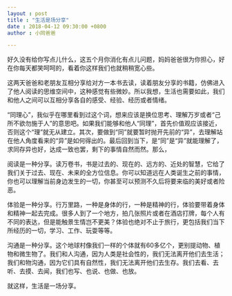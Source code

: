 ```yaml
---
layout : post
title : "生活是场分享"
date : 2018-04-12 09:30:00 +0800
author : 小同爸爸

---
```


好久没有给你写点儿什么，这五个月你消化有点儿问题，妈妈爸爸很为你担心，好在你每天都笑呵呵的，看着你这样我们也就稍稍宽心些。

这两天爸爸和老朋友互相分享给对方一本书去读，读着朋友分享的书籍，仿佛进入了他人阅读的思维空间中，这种感觉有些微妙。所以我想，生活也需要如此，我们和他人之间可以互相分享各自的感受、经验、经历或者情绪。

“同理心”，我似乎在哪里看到过这个词，想来应该是换位思考、理解万岁或者“己所不欲勿施于人”的意思吧。如果我们能够和他人“同理”，首先价值观应该接近，否则这个“理”就无从建立。其次，要做到“同”就要暂时抛开先前的“异”，去理解站在他人角度看来的“异”是如何得出的。最后回到当下，是“同”是“异”就能理解了，求同存异也好，达成一致也罢，剩下的事情自然而然。那么，

阅读是一种分享。读万卷书，书是过去的、现在的、远方的、近处的智慧，它给了我们关于过去、现在、未来的全方位信息。你可以知道远在人类诞生之前的事情，你也可以理解当前身边发生的一切，你甚至可以预测不久后将要来临的美好或者险恶。

体验是一种分享。行万里路，一种是身体的行，一种是精神的行，体验要带着身体和精神一起去完成。很多人到了一个地方，拍几张照片或者在酒店打牌，每个人有不同的表达，但是能触景生情岂不更美？体验也绝对不止于旅行，更包括我们当下所经历的一切，学习、工作、玩耍等等。

沟通是一种分享。这个地球村像我们一样的个体就有60多亿个，更别提动物、植物和微生物了。我们和人沟通，因为人类是社会性的，我们无法离开他们去生活；我们和物沟通，因为它们具有自然性，我们无法离开他们去生存。我们去看、去听、去摸、去闻，我们也写、也说、也做、也放。

就这样，生活是一场分享。


